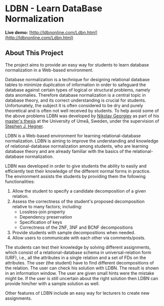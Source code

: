 # LDBN - Learn DataBase Normalization

**Live demo:** [http://ldbnonline.com/Ldbn.html](http://ldbnonline.com/Ldbn.html)

## About This Project
The project aims to provide an easy way for students to learn database normalization in a Web-based environment. 

Database normalization is a technique for designing relational database tables to minimize duplication of information in order to safeguard the database against certain types of logical or structural problems, namely data anomalies. Therefore database normalization is a central topic in database theory, and its correct understanding is crucial for students. Unfortunately, the subject it is often considered to be dry and purely theoretical and is often not well received by students. To help avoid some of the above problems LDBN was developed by [Nikolay Georgiev](https://github.com/devng) as part of his [master's thesis](http://www8.cs.umu.se/education/examina/Rapporter/NikolayGeorgiev.pdf) at the University of Umeå, Sweden, under the supervision of [Stephen J. Hegner](http://www8.cs.umu.se/~hegner/).

LDBN is a Web-based environment for learning relational-database normalization. LDBN is aiming to improve the understanding and knowledge of relational-database normalization among students, who are learning database theory and are already familiar with the basics of the relational-database normalization.

LDBN was developed in order to give students the ability to easily and efficiently test their knowledge of the different normal forms in practice. The environment assists the students by providing them the following functionalities:

1. Allow the student to specify a candidate decomposition of a given relation.
2. Assess the correctness of the student's proposed decomposition relative to many factors; including:
    * Lossless-join property
    * Dependency preservation
    * Specification of keys
    * Correctness of the 2NF, 3NF and BCNF decompositions
3. Provide students with sample decompositions when needed.
4. Allow users to communicate with each other via comments/posts.

The students can test their knowledge by solving different assignments, which consist of a relational-database schema in universal-relation form (URF), i.e., all the attributes in a single relation and a set of FDs on the attributes. The user (the student) have to find different decompositions of the relation.
The user can check his solution with LDBN. The result is shown in an information window. The user are given small hints were the mistake might be. If the user is still uncertain about the right solution then LDBN can provide him/her with a sample solution as well.

Other features of LDBN include an easy way for lecturers to create new assignments. 
